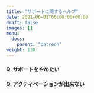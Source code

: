 ```yaml
---
title: "サポートに関するヘルプ"
date: 2021-06-01T00:00:00+00:00
draft: false
images: []
menu: 
  docs:
    parent: "patreon"
weight: 130
---
```


#### Q. サポートをやめたい

#### Q. アクティベーションが出来ない
